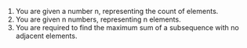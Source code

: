 1. You are given a number n, representing the count of elements.
2. You are given n numbers, representing n elements.
3. You are required to find the maximum sum of a subsequence with no adjacent elements.

